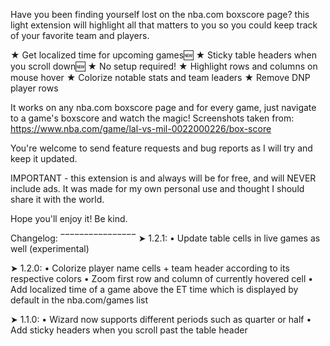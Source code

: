 Have you been finding yourself lost on the nba.com boxscore page? this light extension will highlight all that matters to you so you could keep track of your favorite team and players.

★ Get localized time for upcoming games🆕
★ Sticky table headers when you scroll down🆕
★ No setup required!
★ Highlight rows and columns on mouse hover
★ Colorize notable stats and team leaders
★ Remove DNP player rows

It works on any nba.com boxscore page and for every game, just navigate to a game's boxscore and watch the magic!
Screenshots taken from:
https://www.nba.com/game/lal-vs-mil-0022000226/box-score

You're welcome to send feature requests and bug reports as I will try and keep it updated.

IMPORTANT - this extension is and always will be for free, and will NEVER include ads. It was made for my own personal use and thought I should share it with the world.

Hope you'll enjoy it!
Be kind.


Changelog:
‾‾‾‾‾‾‾‾‾‾‾‾‾‾‾‾
➤ 1.2.1:
    • Update table cells in live games as well (experimental)

➤ 1.2.0:
    • Colorize player name cells + team header according to its respective colors
    • Zoom first row and column of currently hovered cell
    • Add localized time of a game above the ET time which is displayed by default in the nba.com/games list

➤ 1.1.0:
    • Wizard now supports different periods such as quarter or half
    • Add sticky headers when you scroll past the table header
